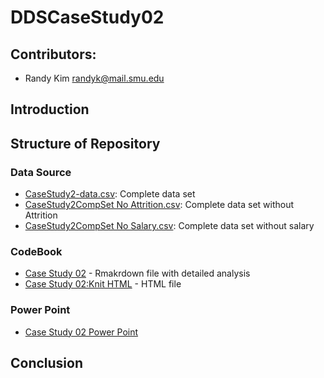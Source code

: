 # DDSCaseStudy02

## Contributors: 
- Randy Kim       randyk@mail.smu.edu

## Introduction


## Structure of Repository
### Data Source
* [CaseStudy2-data.csv](https://github.com/RandytheReindeer/DDSCaseStudy02/blob/main/Data/CaseStudy2-data.csv): Complete data set
* [CaseStudy2CompSet No Attrition.csv](https://github.com/RandytheReindeer/DDSCaseStudy02/blob/main/Data/CaseStudy2CompSet%20No%20Attrition.csv): Complete data set without Attrition
* [CaseStudy2CompSet No Salary.csv](https://github.com/RandytheReindeer/DDSCaseStudy02/blob/main/Data/CaseStudy2CompSet%20No%20Salary.csv): Complete data set without salary

### CodeBook
* [Case Study 02]() - Rmakrdown file with detailed analysis
* [Case Study 02:Knit HTML]() - HTML file

### Power Point
* [Case Study 02 Power Point]()

## Conclusion
